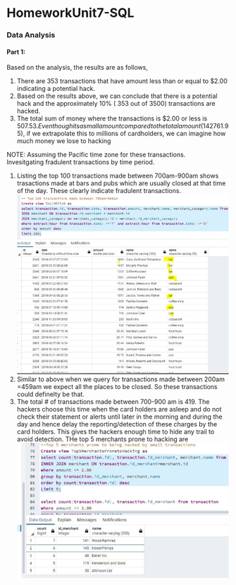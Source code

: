 # HomeworkUnit7-SQL
### Data Analysis
#### Part 1:
Based on the analysis, the results are as follows,
  1. There are  353 transactions that have amount less than or equal to $2.00 indicating a potential hack.
  2. Based on the results above, we can conclude that there is a potential hack and the approximately 10% ( 353 out of 3500) transactions are hacked.
  3. The total sum of money where the transactions is $2.00 or less is $507.53. Even though its a small amount compared to the total amount ($142761.95), if we extrapolate this to millions of cardholders, we can imagine how much money we lose to hacking
  
 NOTE: Assuming the Pacific time zone for these transactions.  
 Invesitgating fradulent transactions by time period.
 1. Listing the top 100 transactions made between 700am-900am shows trasactions made  at bars and pubs which are usually closed at that time of the day. These clearly indicate fradulent transactions. 
 ![](credit_card_fraud_top100.jpg)
 2. Similar to above when we query for transactions made between 200am =459am we expect all the places to be closed. So these transactions could definelty be that.
 3. The total # of transactions made between 700-900 am is 419. The hackers choose this time when the card holders are asleep and do not check their statement or alerts until later in the morning and during the day and hence delay the reporting/detection of these charges by the card holders. This gives the hackers enough time to hide any trail to avoid detection.
  THe top 5 merchants prone to hacking are
  ![Top 5 merchants prone to hacking](top5merchants_hacked.jpg)
